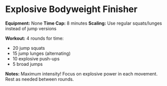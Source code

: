 # Explosive Bodyweight Finisher

**Equipment:** None
**Time Cap:** 8 minutes
**Scaling:** Use regular squats/lunges instead of jump versions

**Workout:**
4 rounds for time:
- 20 jump squats
- 15 jump lunges (alternating)
- 10 explosive push-ups
- 5 broad jumps

**Notes:** Maximum intensity! Focus on explosive power in each movement. Rest as needed between rounds.